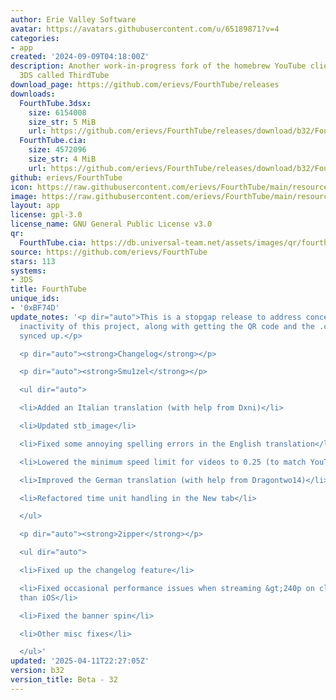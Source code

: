 ```yaml
---
author: Erie Valley Software
avatar: https://avatars.githubusercontent.com/u/65189871?v=4
categories:
- app
created: '2024-09-09T04:18:00Z'
description: Another work-in-progress fork of the homebrew YouTube client for the
  3DS called ThirdTube
download_page: https://github.com/erievs/FourthTube/releases
downloads:
  FourthTube.3dsx:
    size: 6154008
    size_str: 5 MiB
    url: https://github.com/erievs/FourthTube/releases/download/b32/FourthTube.3dsx
  FourthTube.cia:
    size: 4572096
    size_str: 4 MiB
    url: https://github.com/erievs/FourthTube/releases/download/b32/FourthTube.cia
github: erievs/FourthTube
icon: https://raw.githubusercontent.com/erievs/FourthTube/main/resource/icon.png
image: https://raw.githubusercontent.com/erievs/FourthTube/main/resource/banner.png
layout: app
license: gpl-3.0
license_name: GNU General Public License v3.0
qr:
  FourthTube.cia: https://db.universal-team.net/assets/images/qr/fourthtube-cia.png
source: https://github.com/erievs/FourthTube
stars: 113
systems:
- 3DS
title: FourthTube
unique_ids:
- '0xBF74D'
update_notes: '<p dir="auto">This is a stopgap release to address concerns with the
  inactivity of this project, along with getting the QR code and the .cia in our repo
  synced up.</p>

  <p dir="auto"><strong>Changelog</strong></p>

  <p dir="auto"><strong>Smu1zel</strong></p>

  <ul dir="auto">

  <li>Added an Italian translation (with help from Dxni)</li>

  <li>Updated stb_image</li>

  <li>Fixed some annoying spelling errors in the English translation</li>

  <li>Lowered the minimum speed limit for videos to 0.25 (to match YouTube)</li>

  <li>Improved the German translation (with help from Dragontwo14)</li>

  <li>Refactored time unit handling in the New tab</li>

  </ul>

  <p dir="auto"><strong>2ipper</strong></p>

  <ul dir="auto">

  <li>Fixed up the changelog feature</li>

  <li>Fixed occasional performance issues when streaming &gt;240p on clients other
  than iOS</li>

  <li>Fixed the banner spin</li>

  <li>Other misc fixes</li>

  </ul>'
updated: '2025-04-11T22:27:05Z'
version: b32
version_title: Beta - 32
---
```

